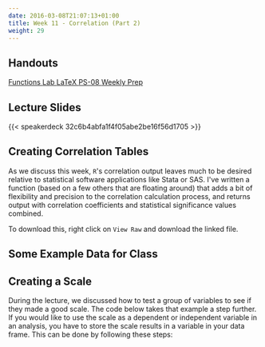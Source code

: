 ```yaml
---
date: 2016-03-08T21:07:13+01:00
title: Week 11 - Correlation (Part 2)
weight: 29
---
```


## Handouts

<a class="btn btn-primary btn-outline btn-xs{{end}}" href="https://github.com/slu-soc5050/Week-11/blob/master/Functions/week-11-r.pdf" target="_blank"> Functions </a>
<a class="btn btn-primary btn-outline btn-xs{{end}}" href="https://github.com/slu-soc5050/Week-11/blob/master/Lab/week-11-lab.pdf" target="_blank"> Lab </a>
<a class="btn btn-primary btn-outline btn-xs{{end}}" href="https://github.com/slu-soc5050/Week-11/blob/master/LaTeX/week-11-latex.pdf" target="_blank"> LaTeX </a>
<a class="btn btn-primary btn-outline btn-xs{{end}}" href="https://github.com/slu-soc5050/Week-11/blob/master/PS-08/ps-08.pdf" target="_blank"> PS-08 </a>
<a class="btn btn-primary btn-outline btn-xs{{end}}" href="https://github.com/slu-soc5050/Week-11/blob/master/WeeklyPrep/week-11-prep.pdf" target="_blank"> Weekly Prep </a>

## Lecture Slides
{{< speakerdeck 32c6b4abfa1f4f05abe2be16f56d1705 >}}

## Creating Correlation Tables
As we discuss this week, `R`'s correlation output leaves much to be desired relative to statistical software applications like Stata or SAS. I've written a function (based on a few others that are floating around) that adds a bit of flexibility and precision to the correlation calculation process, and returns output with correlation coefficients and statistical significance values combined.

<script data-gist-id="d9e63958439685d8764f1cf4a744da8e"></script>

To download this, right click on `View Raw` and download the linked file.

## Some Example Data for Class

<script data-gist-id="eff7358f57c492ce2ea58c67470de9fa"></script>

## Creating a Scale
During the lecture, we discussed how to test a group of variables to see if they made a good scale. The code below takes that example a step further. If you would like to use the scale as a dependent or independent variable in an analysis, you have to store the scale results in a variable in your data frame. This can be done by following these steps:

<script data-gist-id="e8db299364b5ffbee68b960b71bd9d55"></script>